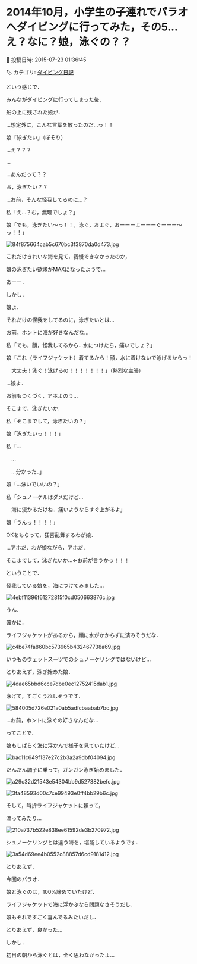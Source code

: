 # 2014年10月，小学生の子連れでパラオへダイビングに行ってみた，その5…え？なに？娘，泳ぐの？？

📅 投稿日時: 2015-07-23 01:36:45

🏷️ カテゴリ: [ダイビング日記](ce3a7a8d424d112fce83ee85c81a0e344.md)

という感じで．


みんながダイビングに行ってしまった後．


船の上に残された娘が．


…想定外に，こんな言葉を放ったのだ…っ！！





娘「泳ぎたい」（ぼそり）





…え？？？


…


…あんだって？？


お，泳ぎたい？？


…お前，そんな怪我してるのに…？





私「え…？む，無理でしょ？」





娘「でも，泳ぎたい～っ！！，泳ぐ，およぐ，おーーーよーーーぐーーー～っ！！」




![84f875664cab5c670bc3f3870da0d473.jpg](images/84f875664cab5c670bc3f3870da0d473.jpg)




これだけきれいな海を見て，我慢できなかったのか，


娘の泳ぎたい欲求がMAXになったようで…





あーー．


しかし．


娘よ．


それだけの怪我をしてるのに，泳ぎたいとは…


お前，ホントに海が好きなんだな…





私「でも，顔，怪我してるから…水につけたら，痛いでしょ？」





娘「これ（ライフジャケット）着てるから！顔，水に着けないで泳げるからっ！


　大丈夫！泳ぐ！泳げるの！！！！！！！」（熱烈な主張）





…娘よ．


お前もつくづく，アホよのう…


そこまで，泳ぎたいか．





私「そこまでして，泳ぎたいの？」





娘「泳ぎたいっ！！！」





私「…


　…


　…分かった．」





娘「…泳いでいいの？」





私「シュノーケルはダメだけど…


　海に浸かるだけね．痛いようならすぐ上がるよ」





娘「うんっ！！！！」





OKをもらって，狂喜乱舞するわが娘．


…アホだ．わが娘ながら，アホだ．


そこまでして，泳ぎたいか…←お前が言うかっ！！！





ということで．


怪我している娘を，海につけてみました…




![4ebf11396f61272815f0cd050663876c.jpg](images/4ebf11396f61272815f0cd050663876c.jpg)




うん．


確かに．


ライフジャケットがあるから，顔に水がかからずに済みそうだな．




![c4be74fa860bc573965b432467738a69.jpg](images/c4be74fa860bc573965b432467738a69.jpg)







いつものウェットスーツでのシュノーケリングではないけど…


とりあえず，泳ぎ始めた娘．




![4dae65bbd6cce7dbe0ec12752415dab1.jpg](images/4dae65bbd6cce7dbe0ec12752415dab1.jpg)




泳げて，すごくうれしそうです．




![584005d726e021a0ab5adfcbaabab7bc.jpg](images/584005d726e021a0ab5adfcbaabab7bc.jpg)




…お前，ホントに泳ぐの好きなんだな…





ってことで．


娘もしばらく海に浮かんで様子を見ていたけど…




![bac11c649f137e27c2b3a2a9dbf04094.jpg](images/bac11c649f137e27c2b3a2a9dbf04094.jpg)




だんだん調子に乗って，ガンガン泳ぎ始めました．




![a29c32d21543e54304bb9d527382befc.jpg](images/a29c32d21543e54304bb9d527382befc.jpg)









![3fa48593d00c7ce99493e0ff4bb29b6c.jpg](images/3fa48593d00c7ce99493e0ff4bb29b6c.jpg)







そして，時折ライフジャケットに頼って，


漂ってみたり…




![210a737b522e838ee61592de3b270972.jpg](images/210a737b522e838ee61592de3b270972.jpg)




シュノーケリングとは違う海を，堪能しているようです．




![3a54d69ee4b0552c88857d6cd9181412.jpg](images/3a54d69ee4b0552c88857d6cd9181412.jpg)







とりあえず．


今回のパラオ．


娘と泳ぐのは，100%諦めていたけど．


ライフジャケットで海に浮かぶなら問題なさそうだし．


娘もそれですごく喜んでるみたいだし．


とりあえず，良かった…





しかし．


初日の朝から泳ぐとは，全く思わなかったよ…
